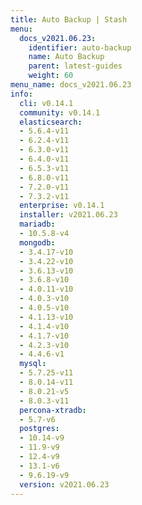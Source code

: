 ```yaml
---
title: Auto Backup | Stash
menu:
  docs_v2021.06.23:
    identifier: auto-backup
    name: Auto Backup
    parent: latest-guides
    weight: 60
menu_name: docs_v2021.06.23
info:
  cli: v0.14.1
  community: v0.14.1
  elasticsearch:
  - 5.6.4-v11
  - 6.2.4-v11
  - 6.3.0-v11
  - 6.4.0-v11
  - 6.5.3-v11
  - 6.8.0-v11
  - 7.2.0-v11
  - 7.3.2-v11
  enterprise: v0.14.1
  installer: v2021.06.23
  mariadb:
  - 10.5.8-v4
  mongodb:
  - 3.4.17-v10
  - 3.4.22-v10
  - 3.6.13-v10
  - 3.6.8-v10
  - 4.0.11-v10
  - 4.0.3-v10
  - 4.0.5-v10
  - 4.1.13-v10
  - 4.1.4-v10
  - 4.1.7-v10
  - 4.2.3-v10
  - 4.4.6-v1
  mysql:
  - 5.7.25-v11
  - 8.0.14-v11
  - 8.0.21-v5
  - 8.0.3-v11
  percona-xtradb:
  - 5.7-v6
  postgres:
  - 10.14-v9
  - 11.9-v9
  - 12.4-v9
  - 13.1-v6
  - 9.6.19-v9
  version: v2021.06.23
---
```


